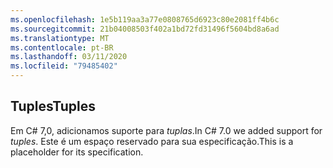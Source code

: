 ```yaml
---
ms.openlocfilehash: 1e5b119aa3a77e0808765d6923c80e2081ff4b6c
ms.sourcegitcommit: 21b04008503f402a1bd72fd31496f5604bd8a6ad
ms.translationtype: MT
ms.contentlocale: pt-BR
ms.lasthandoff: 03/11/2020
ms.locfileid: "79485402"
---
```

## <a name="tuples"></a><span data-ttu-id="13893-101">Tuples</span><span class="sxs-lookup"><span data-stu-id="13893-101">Tuples</span></span>

<span data-ttu-id="13893-102">Em C# 7,0, adicionamos suporte para *tuplas*.</span><span class="sxs-lookup"><span data-stu-id="13893-102">In C# 7.0 we added support for *tuples*.</span></span>  <span data-ttu-id="13893-103">Este é um espaço reservado para sua especificação.</span><span class="sxs-lookup"><span data-stu-id="13893-103">This is a placeholder for its specification.</span></span>
